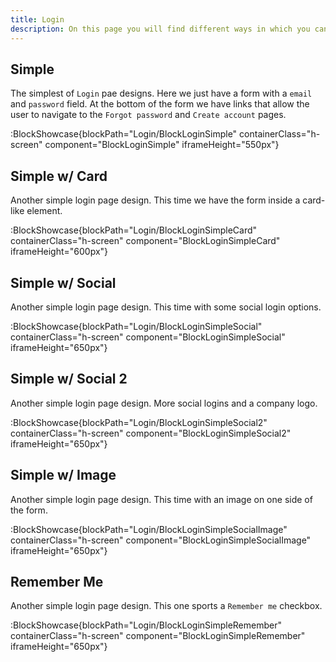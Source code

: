 ```yaml
---
title: Login
description: On this page you will find different ways in which you can styles your Login page.
---
```


## Simple

The simplest of `Login` pae designs. Here we just have a form with a `email` and `password` field. At the bottom of the form we have links that allow the user to navigate to the `Forgot password` and `Create account` pages.

:BlockShowcase{blockPath="Login/BlockLoginSimple" containerClass="h-screen" component="BlockLoginSimple" iframeHeight="550px"}

## Simple w/ Card

Another simple login page design. This time we have the form inside a card-like element.

:BlockShowcase{blockPath="Login/BlockLoginSimpleCard" containerClass="h-screen" component="BlockLoginSimpleCard" iframeHeight="600px"}

## Simple w/ Social

Another simple login page design. This time with some social login options.

:BlockShowcase{blockPath="Login/BlockLoginSimpleSocial" containerClass="h-screen" component="BlockLoginSimpleSocial" iframeHeight="650px"}

## Simple w/ Social 2

Another simple login page design. More social logins and a company logo.

:BlockShowcase{blockPath="Login/BlockLoginSimpleSocial2" containerClass="h-screen" component="BlockLoginSimpleSocial2" iframeHeight="650px"}

## Simple w/ Image

Another simple login page design. This time with an image on one side of the form.

:BlockShowcase{blockPath="Login/BlockLoginSimpleSocialImage" containerClass="h-screen" component="BlockLoginSimpleSocialImage" iframeHeight="650px"}

## Remember Me

Another simple login page design. This one sports a `Remember me` checkbox.

:BlockShowcase{blockPath="Login/BlockLoginSimpleRemember" containerClass="h-screen" component="BlockLoginSimpleRemember" iframeHeight="650px"}
